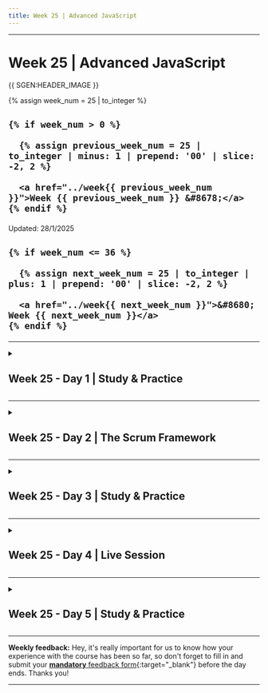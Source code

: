 ```yaml
---
title: Week 25 | Advanced JavaScript
---
```


<hr class="mb-0">

<h1 id="{{ Week 25-Advanced JavaScript | slugify }}">
  <span class="week-prefix">Week 25 |</span> Advanced JavaScript
</h1>

{{ SGEN:HEADER_IMAGE }}

<div class="week-controls">

  {% assign week_num = 25 | to_integer %}

  <h2 class="week-controls__previous_week">

    {% if week_num > 0 %}

      {% assign previous_week_num = 25 | to_integer | minus: 1 | prepend: '00' | slice: -2, 2 %}

      <a href="../week{{ previous_week_num }}">Week {{ previous_week_num }} &#8678;</a>
    {% endif %}

  </h2>

  <span>Updated: 28/1/2025</span>

  <h2 class="week-controls__next_week">

    {% if week_num <= 36 %}

      {% assign next_week_num = 25 | to_integer | plus: 1 | prepend: '00' | slice: -2, 2 %}

      <a href="../week{{ next_week_num }}">&#8680; Week {{ next_week_num }}</a>
    {% endif %}

  </h2>

</div>

---

<!-- Week 25 - Day 1 | Study & Practice -->
<details markdown="1">
  <summary>
    <h2>
      <span class="summary-day">Week 25 - Day 1</span> | Study & Practice</h2>
  </summary>

### Schedule

  - **Study & Practice**
  - **Work on Project (Group/Personal)**

<!-- Study Plan -->

<!-- Summary -->

<!-- Exercises -->

<!-- Extra Resources -->

<!-- Sources and Attributions -->
  
</details>

<hr class="mt-1">

<!-- Week 25 - Day 2 | The Scrum Framework -->
<details markdown="1">
  <summary>
    <h2>
      <span class="summary-day">Week 25 - Day 2</span> | The Scrum Framework</h2>
  </summary>

### Schedule

  - **Study the suggested material**

### Study Plan

  According to the [Atlassian](https://www.atlassian.com/agile/scrum){:target="_blank"} website:

  > "Scrum is an agile project management framework that helps teams structure and manage their work through a set of values, principles, and practices. Much like a rugby team (where it gets its name) training for the big game, scrum encourages teams to learn through experiences, self-organize while working on a problem, and reflect on their wins and losses to continuously improve."



  In this module, we are going to explore one of the most common and popular project management frameworks. You will watch a [series of YouTube videos](https://www.youtube.com/playlist?list=PL_PJn_AGUdkMhkAkPKIDBf6ShCgYUOs8Y){:target="_blank"} to familiarize yourself with the Scrum framework and the following related concepts, since chances are that one of the companies or teams you are going to work with will employ this framework:

  - Sprints
  - Sprint Planning 
  - Sprint Reviews
  - Ceremonies
  - Backlog
  - Stand-ups
  - Scrum Roles

  **Suggested material for study and practice:**

  - [1. Scrum Framework in a Nutshell](https://www.youtube.com/watch?v=3VvSyXaH31Y){:target="_blank"} (6min)
  - [2. Product Backlog Refinement in a Nutshell](https://www.youtube.com/watch?v=POpCiEXOWkE){:target="_blank"} (5min)
  - [3. Sprint Planning in a Nutshell](https://www.youtube.com/watch?v=8LizzCzsJQg){:target="_blank"} (4min)
  - [4. Daily Scrum in a Nutshell](https://www.youtube.com/watch?v=MARBZbCw9tA){:target="_blank"} (3min)
  - [5. Sprint Review in a Nutshell](https://www.youtube.com/watch?v=-av0l_vbDs4){:target="_blank"} (2min)
  - [6. Sprint Retrospective in a Nutshell](https://www.youtube.com/watch?v=NeZvHdN1Huo){:target="_blank"} (2min)
  - [7. Scrum In A Nutshell](https://www.youtube.com/watch?v=L_sAo93ASTU){:target="_blank"} (5min)

  - Read the [Manifesto for Agile Software Development](https://agilemanifesto.org/){:target="_blank"} as "Scrum is a subset of Agile. It is a lightweight process framework for agile development, and the most widely-used one." [Source](https://www.cprime.com/resources/what-is-agile-what-is-scrum/){:target="_blank"}

  - [What is scrum and how to get started](https://www.atlassian.com/agile/scrum){:target="_blank"}

<!-- Summary -->

<!-- Exercises -->

<!-- Extra Resources -->

<!-- Sources and Attributions -->
  
</details>

<hr class="mt-1">

<!-- Week 25 - Day 3 | Study & Practice -->
<details markdown="1">
  <summary>
    <h2>
      <span class="summary-day">Week 25 - Day 3</span> | Study & Practice</h2>
  </summary>

### Schedule

  - **Study & Practice**
  - **Work on Project (Group/Personal)**

<!-- Study Plan -->

<!-- Summary -->

<!-- Exercises -->

<!-- Extra Resources -->

<!-- Sources and Attributions -->
  
</details>

<hr class="mt-1">

<!-- Week 25 - Day 4 | Live Session -->
<details markdown="1">
  <summary>
    <h2>
      <span class="summary-day">Week 25 - Day 4</span> | Live Session</h2>
  </summary>

### Schedule

  - **Live Session**
  - **Practice**
  - **Work on Project (Group/Personal)**

<!-- Study Plan -->

<!-- Summary -->

<!-- Exercises -->

<!-- Extra Resources -->

<!-- Sources and Attributions -->
  
</details>

<hr class="mt-1">

<!-- Week 25 - Day 5 | Study & Practice -->
<details markdown="1">
  <summary>
    <h2>
      <span class="summary-day">Week 25 - Day 5</span> | Study & Practice</h2>
  </summary>

### Schedule

  - **Study & Practice**
  - **Work on Project (Group/Personal)**

<!-- Study Plan -->

<!-- Summary -->

<!-- Exercises -->

<!-- Extra Resources -->

<!-- Sources and Attributions -->
  
</details>


<hr class="mt-1">

**Weekly feedback:** Hey, it's really important for us to know how your experience with the course has been so far, so don't forget to fill in and submit your [**mandatory** feedback form](https://forms.gle/S6Zg3bbS2uuwsSZF9){:target="_blank"} before the day ends. Thanks you!



---

<!-- COMMENTS: -->
<script src="https://utteranc.es/client.js"
  repo="in-tech-gration/WDX-180"
  issue-term="pathname"
  theme="github-dark"
  crossorigin="anonymous"
  async>
</script>